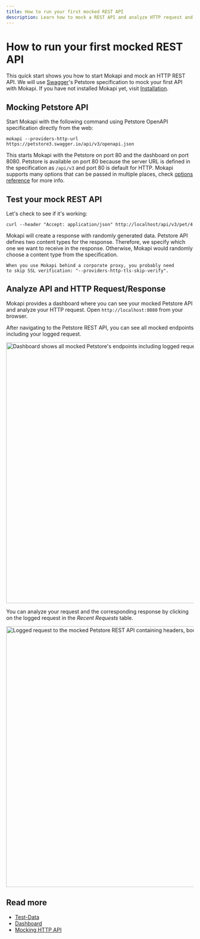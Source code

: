 ```yaml
---
title: How to run your first mocked REST API
description: Learn how to mock a REST API and analyze HTTP request and response in the dashboard.
---
```

# How to run your first mocked REST API

This quick start shows you how to start Mokapi and mock an HTTP REST API. We will use [Swagger](https://swagger.io/)'s 
Petstore specification to mock your first API with Mokapi. If you have not installed Mokapi yet, visit 
[Installation](/docs/guides/get-started/installation.md).

## Mocking Petstore API
Start Mokapi with the following command using Petstore OpenAPI specification directly from the web:

```  
mokapi --providers-http-url https://petstore3.swagger.io/api/v3/openapi.json
```

This starts Mokapi with the Petstore on port 80 and the dashboard on port 8080.
Petstore is available on port 80 because the server URL is defined in the specification as `/api/v3` 
and port 80 is default for HTTP. Mokapi supports many options that can be passed in multiple places, check 
[options reference](/docs/configuration/reference.md) for more info.

## Test your mock REST API

Let's check to see if it's working:

```
curl --header "Accept: application/json" http://localhost/api/v3/pet/4
```

Mokapi will create a response with randomly generated data.
Petstore API defines two content types for the response. Therefore, we specify which one 
we want to receive in the response. Otherwise, Mokapi would randomly choose a content type 
from the specification.

``` box=tip
When you use Mokapi behind a corporate proxy, you probably need 
to skip SSL verification: "--providers-http-tls-skip-verify".
```

## Analyze API and HTTP Request/Response

Mokapi provides a dashboard where you can see your mocked Petstore API and analyze your HTTP request.
Open `http://localhost:8080` from your browser.

After navigating to the Petstore REST API, you can see all mocked endpoints including your logged request.

<img src="/petstore-rest-api-endpoints.jpg" width="700" alt="Dashboard shows all mocked Petstore's endpoints including logged requests." title="" />

You can analyze your request and the corresponding response by clicking on the logged request in the *Recent Requests* table.

<img src="/petstore-rest-api-request.jpg" width="700" alt="Logged request to the mocked Petstore REST API containing headers, body and metrics" title="" />

## Read more

- [Test-Data](/docs/guides/get-started/test-data.md)
- [Dashboard](/docs/guides/get-started/dashboard.md)
- [Mocking HTTP API](/docs/guides/http/overview.md)

